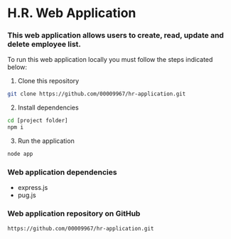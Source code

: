 # H.R. Web Application

### This web application allows users to create, read, update and delete employee list.

To run this web application locally you must follow the steps indicated below:

1. Clone this repository
```bash
git clone https://github.com/00009967/hr-application.git
```


2. Install dependencies 
``` bash
cd [project folder]
npm i
```

3. Run the application
```bash
node app
```

### Web application dependencies
- express.js
- pug.js


### Web application repository on GitHub

``` google
https://github.com/00009967/hr-application.git
```

